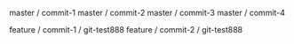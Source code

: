 master / commit-1
master / commit-2
master / commit-3
master / commit-4

feature / commit-1 / git-test888
feature / commit-2 / git-test888
